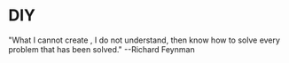 # DIY
"What I cannot create , I do not understand, then know how to solve every problem that has been solved."   --Richard Feynman
